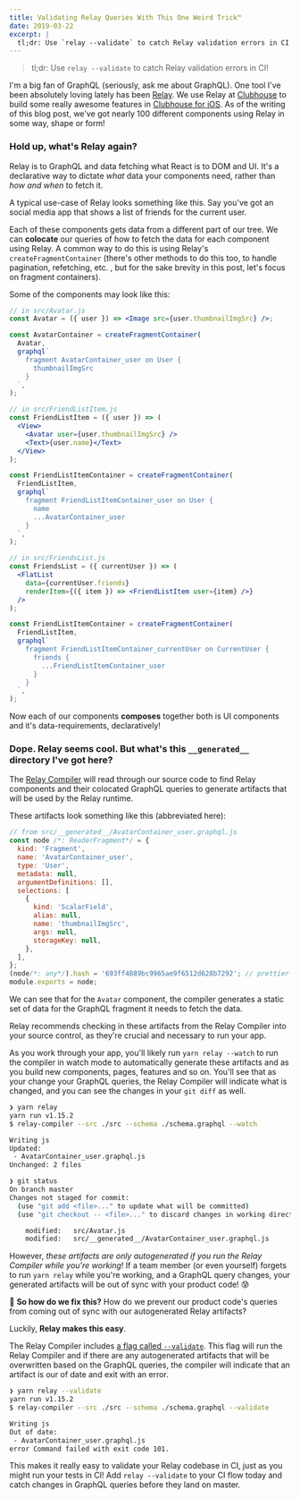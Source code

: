 ```yaml
---
title: Validating Relay Queries With This One Weird Trick™
date: 2019-03-22
excerpt: |
  tl;dr: Use `relay --validate` to catch Relay validation errors in CI.
---
```


> tl;dr: Use `relay --validate` to catch Relay validation errors in CI!

I'm a big fan of GraphQL (seriously, ask me about GraphQL). One tool I've been
absolutely loving lately has been [Relay](https://facebook.github.io/relay/). We
use Relay at [Clubhouse](https://clubhouse.io) to build some really awesome
features in
[Clubhouse for iOS](https://itunes.apple.com/us/app/clubhouse/id1193784808?mt=8).
As of the writing of this blog post, we've got nearly 100 different components
using Relay in some way, shape or form!

### Hold up, what's Relay again?

Relay is to GraphQL and data fetching what React is to DOM and UI. It's a
declarative way to dictate _what_ data your components need, rather than _how
and when_ to fetch it.

A typical use-case of Relay looks something like this. Say you've got an social
media app that shows a list of friends for the current user.

Each of these components gets data from a different part of our tree. We can
**colocate** our queries of how to fetch the data for each component using
Relay. A common way to do this is using Relay's `createFragmentContainer`
(there's other methods to do this too, to handle pagination, refetching, etc. ,
but for the sake brevity in this post, let's focus on fragment containers).

Some of the components may look like this:

```jsx
// in src/Avatar.js
const Avatar = ({ user }) => <Image src={user.thumbnailImgSrc} />;

const AvatarContainer = createFragmentContainer(
  Avatar,
  graphql`
    fragment AvatarContainer_user on User {
      thumbnailImgSrc
    }
  `,
);

// in src/FriendListItem.js
const FriendListItem = ({ user }) => (
  <View>
    <Avatar user={user.thumbnailImgSrc} />
    <Text>{user.name}</Text>
  </View>
);

const FriendListItemContainer = createFragmentContainer(
  FriendListItem,
  graphql`
    fragment FriendListItemContainer_user on User {
      name
      ...AvatarContainer_user
    }
  `,
);

// in src/FriendsList.js
const FriendsList = ({ currentUser }) => (
  <FlatList
    data={currentUser.friends}
    renderItem={({ item }) => <FriendListItem user={item} />}
  />
);

const FriendListItemContainer = createFragmentContainer(
  FriendListItem,
  graphql`
    fragment FriendListItemContainer_currentUser on CurrentUser {
      friends {
        ...FriendListItemContainer_user
      }
    }
  `,
);
```

Now each of our components **composes** together both is UI components and it's
data-requirements, declaratively!

### Dope. Relay seems cool. But what's this `__generated__` directory I've got here?

The
[Relay Compiler](https://facebook.github.io/relay/docs/en/compiler-architecture.html)
will read through our source code to find Relay components and their colocated
GraphQL queries to generate artifacts that will be used by the Relay runtime.

These artifacts look something like this (abbreviated here):

```jsx
// from src/__generated__/AvatarContainer_user.graphql.js
const node /*: ReaderFragment*/ = {
  kind: 'Fragment',
  name: 'AvatarContainer_user',
  type: 'User',
  metadata: null,
  argumentDefinitions: [],
  selections: [
    {
      kind: 'ScalarField',
      alias: null,
      name: 'thumbnailImgSrc',
      args: null,
      storageKey: null,
    },
  ],
};
(node/*: any*/).hash = '693ff4889bc9965ae9f6512d628b7292'; // prettier-ignore
module.exports = node;
```

We can see that for the `Avatar` component, the compiler generates a static set
of data for the GraphQL fragment it needs to fetch the data.

Relay recommends checking in these artifacts from the Relay Compiler into your
source control, as they're crucial and necessary to run your app.

As you work through your app, you'll likely run `yarn relay --watch` to run the
compiler in watch mode to automatically generate these artifacts and as you
build new components, pages, features and so on. You'll see that as your change
your GraphQL queries, the Relay Compiler will indicate what is changed, and you
can see the changes in your `git diff` as well.

```bash
❯ yarn relay
yarn run v1.15.2
$ relay-compiler --src ./src --schema ./schema.graphql --watch

Writing js
Updated:
 - AvatarContainer_user.graphql.js
Unchanged: 2 files

❯ git status
On branch master
Changes not staged for commit:
  (use "git add <file>..." to update what will be committed)
  (use "git checkout -- <file>..." to discard changes in working directory)

	modified:   src/Avatar.js
	modified:   src/__generated__/AvatarContainer_user.graphql.js
```

However, _these artifacts are only autogenerated if you run the Relay Compiler
while you're working_! If a team member (or even yourself) forgets to run
`yarn relay` while you're working, and a GraphQL query changes, your generated
artifacts will be out of sync with your product code! 😰

🤔 **So how do we fix this?** How do we prevent our product code's queries from
coming out of sync with our autogenerated Relay artifacts?

Luckily, **Relay makes this easy**.

The Relay Compiler includes
[a flag called `--validate`](https://github.com/facebook/relay/blob/0ec46fd8c52bd2f4128a55dae5d59cf8ecb5d633/packages/relay-compiler/bin/RelayCompilerBin.js#L76-L81).
This flag will run the Relay Compiler and if there are any autogenerated
artifacts that will be overwritten based on the GraphQL queries, the compiler
will indicate that an artifact is our of date and exit with an error.

```bash
❯ yarn relay --validate
yarn run v1.15.2
$ relay-compiler --src ./src --schema ./schema.graphql --validate

Writing js
Out of date:
 - AvatarContainer_user.graphql.js
error Command failed with exit code 101.
```

This makes it really easy to validate your Relay codebase in CI, just as you
might run your tests in CI! Add `relay --validate` to your CI flow today and
catch changes in GraphQL queries before they land on master.
